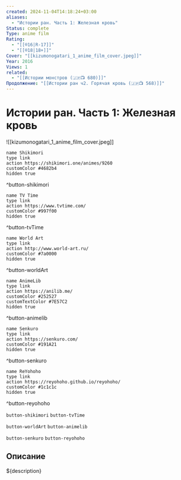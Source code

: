 ```yaml
---
created: 2024-11-04T14:18:24+03:00
aliases:
  - "Истории ран. Часть 1: Железная кровь"
Status: complete
Type: anime film
Rating:
  - "[[®️16|R-17]]"
  - "[[®️18|18+]]"
Cover: "[[kizumonogatari_1_anime_film_cover.jpeg]]"
Year: 2016
Views: 1
related:
  - "[[Истории монстров (🇯🇵📺 680)]]"
Продолжение: "[[Истории ран ч2. Горячая кровь (🇯🇵📺 568)]]"
---
```


# Истории ран. Часть 1: Железная кровь

![[kizumonogatari_1_anime_film_cover.jpeg]]

```button
name Shikimori
type link
action https://shikimori.one/animes/9260
customColor #4682b4
hidden true
```
^button-shikimori

```button
name TV Time
type link
action https://www.tvtime.com/
customColor #997f00
hidden true
```
^button-tvTime

```button
name World Art
type link
action http://www.world-art.ru/
customColor #7a0000
hidden true
```
^button-worldArt

```button
name AnimeLib
type link
action https://anilib.me/
customColor #252527
customTextColor #7E57C2
hidden true
```
^button-animelib

```button
name Senkuro
type link
action https://senkuro.com/
customColor #191A21
hidden true
```
^button-senkuro

```button
name ReYohoho
type link
action https://reyohoho.github.io/reyohoho/
customColor #1c1c1c
hidden true
```
^button-reyohoho

`button-shikimori` `button-tvTime`

`button-worldArt` `button-animelib`

`button-senkuro` `button-reyohoho`

## Описание

${description}
